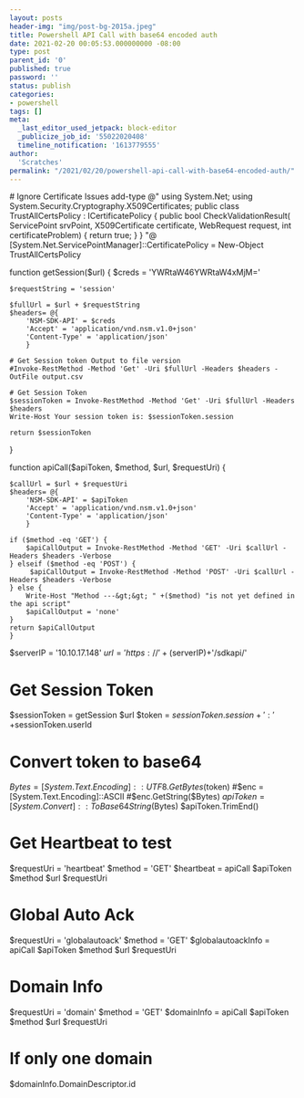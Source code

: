 ```yaml
---
layout: posts
header-img: "img/post-bg-2015a.jpeg"
title: Powershell API Call with base64 encoded auth
date: 2021-02-20 00:05:53.000000000 -08:00
type: post
parent_id: '0'
published: true
password: ''
status: publish
categories:
- powershell
tags: []
meta:
  _last_editor_used_jetpack: block-editor
  _publicize_job_id: '55022020408'
  timeline_notification: '1613779555'
author:
  'Scratches'
permalink: "/2021/02/20/powershell-api-call-with-base64-encoded-auth/"
---
```

<p></p>
# Ignore Certificate Issues
add-type @"
    using System.Net;
    using System.Security.Cryptography.X509Certificates;
    public class TrustAllCertsPolicy : ICertificatePolicy {
        public bool CheckValidationResult(
            ServicePoint srvPoint, X509Certificate certificate,
            WebRequest request, int certificateProblem) {
            return true;
        }
    }
"@
[System.Net.ServicePointManager]::CertificatePolicy = New-Object TrustAllCertsPolicy

function getSession($url) {
    $creds = 'YWRtaW46YWRtaW4xMjM='
    
    $requestString = 'session'

    $fullUrl = $url + $requestString
    $headers= @{
        'NSM-SDK-API' = $creds
        'Accept' = 'application/vnd.nsm.v1.0+json'
        'Content-Type' = 'application/json'
        }

    # Get Session token Output to file version
    #Invoke-RestMethod -Method 'Get' -Uri $fullUrl -Headers $headers -OutFile output.csv

    # Get Session Token
    $sessionToken = Invoke-RestMethod -Method 'Get' -Uri $fullUrl -Headers $headers
    Write-Host Your session token is: $sessionToken.session
    
    return $sessionToken

}

function apiCall($apiToken, $method, $url, $requestUri) { 
    
    $callUrl = $url + $requestUri
    $headers= @{
        'NSM-SDK-API' = $apiToken
        'Accept' = 'application/vnd.nsm.v1.0+json'
        'Content-Type' = 'application/json'
        }
   
    if ($method -eq 'GET') {
        $apiCallOutput = Invoke-RestMethod -Method 'GET' -Uri $callUrl -Headers $headers -Verbose
    } elseif ($method -eq 'POST') {
         $apiCallOutput = Invoke-RestMethod -Method 'POST' -Uri $callUrl -Headers $headers -Verbose
    } else {
        Write-Host "Method ---&gt;&gt; " +($method) "is not yet defined in the api script"
        $apiCallOutput = 'none'
    }
    return $apiCallOutput
    }



$serverIP = '10.10.17.148'
$url = 'https://'+($serverIP)+'/sdkapi/'

# Get Session Token
$sessionToken = getSession $url
$token = $sessionToken.session+':'+$sessionToken.userId
# Convert token to base64
$Bytes = [System.Text.Encoding]::UTF8.GetBytes($token)
#$enc = [System.Text.Encoding]::ASCII
#$enc.GetString($Bytes)
$apiToken =[System.Convert]::ToBase64String($Bytes)
$apiToken.TrimEnd()

# Get Heartbeat to test 
$requestUri = 'heartbeat'
$method = 'GET'
$heartbeat = apiCall $apiToken $method $url $requestUri

# Global Auto Ack
$requestUri = 'globalautoack'
$method = 'GET'
$globalautoackInfo = apiCall $apiToken $method $url $requestUri

# Domain Info
$requestUri = 'domain'
$method = 'GET'
$domainInfo = apiCall $apiToken $method $url $requestUri


# If only one domain
$domainInfo.DomainDescriptor.id


